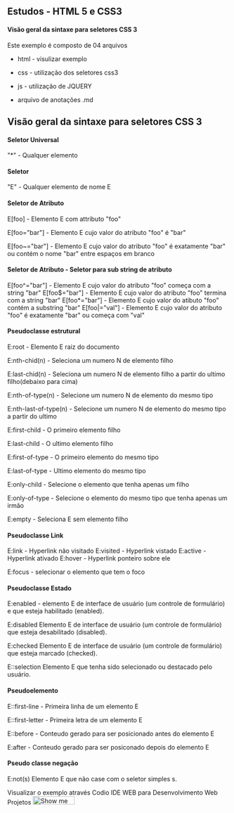 ## Estudos - HTML 5 e CSS3


#### Visão geral da sintaxe para seletores CSS 3

Este exemplo é composto de 04 arquivos

- html - visulizar exemplo</li>

- css - utilização dos seletores css3</li>

- js - utilização de JQUERY</li>

- arquivo de anotações .md</li>


## Visão geral da sintaxe para seletores CSS 3 

#### Seletor Universal
"*" - Qualquer elemento

#### Seletor
"E" - Qualquer elemento de nome E 

#### Seletor de Atributo

E[foo] - Elemento E com attributo "foo"

E[foo="bar"] - Elemento E cujo valor do atributo "foo" é "bar"

E[foo~="bar"] - Elemento E cujo valor do atributo "foo" é exatamente "bar" ou contém o nome "bar" entre espaços em branco

#### Seletor de Atributo - Seletor para sub string de atributo

E[foo^="bar"] - Elemento E cujo valor do atributo "foo" começa com a string "bar"
E[foo$="bar"] - Elemento E cujo valor do atributo "foo" termina com a string "bar"
E[foo*="bar"] - Elemento E cujo valor do atibuto "foo" contém a substring "bar"
E[foo|="val"] - Elemento E cujo valor do atributo "foo" é exatamente "bar" ou começa com "val"

#### Pseudoclasse estrutural

E:root - Elemento E raiz do documento

E:nth-chid(n) - Seleciona um numero N de elemento filho

E:last-chid(n) - Seleciona um numero N de elemento filho a partir do ultimo filho(debaixo para cima)

E:nth-of-type(n) - Selecione um numero N de elemento do mesmo tipo

E:nth-last-of-type(n) - Selecione um numero N de elemento do mesmo tipo a partir do ultimo

E:first-child - O primeiro elemento filho

E:last-child - O ultimo elemento filho

E:first-of-type - O primeiro elemento do mesmo tipo

E:last-of-type - Ultimo elemento do mesmo tipo

E:only-child - Selecione o elemento que tenha apenas um filho

E:only-of-type - Selecione o elemento do mesmo tipo que tenha apenas um irmão

E:empty - Seleciona E sem elemento filho

#### Pseudoclasse Link

E:link - Hyperlink não visitado
E:visited - Hyperlink vistado
E:active - Hyperlink ativado
E:hover - Hyperlink ponteiro sobre ele

E:focus - selecionar o elemento que tem o foco

#### Pseudoclasse Estado

E:enabled - elemento E de interface de usuário (um controle de formulário) e que esteja habilitado (enabled).

E:disabled 	Elemento E de interface de usuário (um controle de formulário) que esteja desabilitado (disabled).

E:checked 	Elemento E de interface de usuário (um controle de formulário) que esteja marcado (checked).

E::selection Elemento E que tenha sido selecionado ou destacado pelo usuário.

#### Pseudoelemento

E::first-line - Primeira linha de um elemento E

E::first-letter - Primeira letra de um elemento E

E::before - Conteudo gerado para ser posicionado antes do elemento E

E:after - Conteudo gerado para ser posiconado depois do elemento E

#### Pseudo classe negação 

E:not(s) Elemento E que não case com o seletor simples s.





Visualizar o exemplo através Codio IDE WEB para Desenvolvimento Web Projetos
<a href="http://bit.ly/1ern4ln" target="_blank"><img src="https://codio-public.s3.amazonaws.com/sharing/open-in-ide.png" width="95" height="19" alt="Show me the Code at Codio" ></a>
